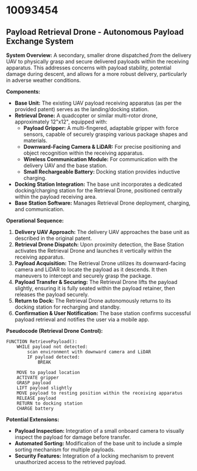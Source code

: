 # 10093454

## Payload Retrieval Drone - Autonomous Payload Exchange System

**System Overview:** A secondary, smaller drone dispatched *from* the delivery UAV to physically grasp and secure delivered payloads within the receiving apparatus. This addresses concerns with payload stability, potential damage during descent, and allows for a more robust delivery, particularly in adverse weather conditions.

**Components:**

*   **Base Unit:** The existing UAV payload receiving apparatus (as per the provided patent) serves as the landing/docking station.
*   **Retrieval Drone:** A quadcopter or similar multi-rotor drone, approximately 12"x12", equipped with:
    *   **Payload Gripper:** A multi-fingered, adaptable gripper with force sensors, capable of securely grasping various package shapes and materials.
    *   **Downward-Facing Camera & LiDAR:** For precise positioning and object recognition within the receiving apparatus.
    *   **Wireless Communication Module:**  For communication with the delivery UAV and the base station.
    *   **Small Rechargeable Battery:** Docking station provides inductive charging.
*   **Docking Station Integration:** The base unit incorporates a dedicated docking/charging station for the Retrieval Drone, positioned centrally within the payload receiving area.
*   **Base Station Software:** Manages Retrieval Drone deployment, charging, and communication.

**Operational Sequence:**

1.  **Delivery UAV Approach:** The delivery UAV approaches the base unit as described in the original patent.
2.  **Retrieval Drone Dispatch:** Upon proximity detection, the Base Station activates the Retrieval Drone and launches it vertically within the receiving apparatus.
3.  **Payload Acquisition:**  The Retrieval Drone utilizes its downward-facing camera and LiDAR to locate the payload as it descends. It then maneuvers to intercept and securely grasp the package.
4.  **Payload Transfer & Securing:**  The Retrieval Drone lifts the payload slightly, ensuring it is fully seated within the payload retainer, then releases the payload securely.
5.  **Return to Dock:** The Retrieval Drone autonomously returns to its docking station for recharging and standby.
6.  **Confirmation & User Notification:** The base station confirms successful payload retrieval and notifies the user via a mobile app.

**Pseudocode (Retrieval Drone Control):**

```
FUNCTION RetrievePayload():
    WHILE payload not detected:
        scan environment with downward camera and LiDAR
        IF payload detected:
            BREAK
    
    MOVE to payload location
    ACTIVATE gripper
    GRASP payload
    LIFT payload slightly
    MOVE payload to resting position within the receiving apparatus
    RELEASE payload
    RETURN to docking station
    CHARGE battery
```

**Potential Extensions:**

*   **Payload Inspection:** Integration of a small onboard camera to visually inspect the payload for damage before transfer.
*   **Automated Sorting:** Modification of the base unit to include a simple sorting mechanism for multiple payloads.
*   **Security Features:** Integration of a locking mechanism to prevent unauthorized access to the retrieved payload.
